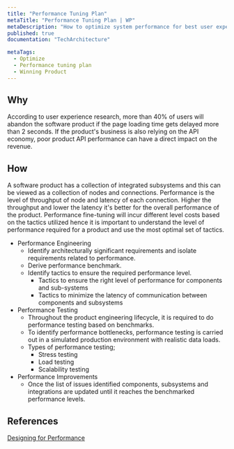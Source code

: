 ```yaml
---
title: "Performance Tuning Plan"
metaTitle: "Performance Tuning Plan | WP"
metaDescription: "How to optimize system performance for best user experience, based on performance requirements and analysis on existing performance"
published: true
documentation: "TechArchitecture"

metaTags:
  - Optimize
  - Performance tuning plan
  - Winning Product
---
```


## Why
According to user experience research, more than 40% of users will abandon the software product if the page loading time gets delayed more than 2 seconds. If the product's business is also relying on the API economy, poor product API performance can have a direct impact on the revenue. 

## How
A software product has a collection of integrated subsystems and this can be viewed as a collection of nodes and connections. Performance is the level of throughput of node and latency of each connection. Higher the throughput and lower the latency it's better for the overall performance of the product. 
Performance fine-tuning will incur different level costs based on the tactics utilized hence it is important to understand the level of performance required for a product and use the most optimal set of tactics.

- Performance Engineering
  - Identify architecturally significant requirements and isolate requirements related to performance.
  - Derive performance benchmark.
  - Identify tactics to ensure the required performance level.
      - Tactics to ensure the right level of performance for components and sub-systems
      - Tactics to minimize the latency of communication between components and subsystems 
- Performance Testing
  - Throughout the product engineering lifecycle, it is required to do performance testing based on benchmarks.
  - To identify performance bottlenecks, performance testing is carried out in a simulated production environment with realistic data loads.
  - Types of performance testing;
    - Stress testing
    - Load testing
    - Scalability testing
- Performance Improvements
  - Once the list of issues identified components, subsystems and integrations are updated until it reaches the benchmarked performance levels.

## References
[Designing for Performance](http://designingforperformance.com/performance-is-ux/)
